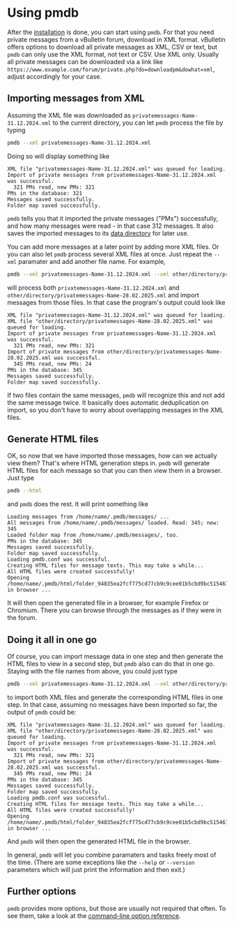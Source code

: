 # Using pmdb

After the [installation](installation.md) is done, you can start using `pmdb`.
For that you need private messages from a vBulletin forum, download in XML
format. vBulletin offers options to download all private messages as XML, CSV or
text, but `pmdb` can only use the XML format, not text or CSV. Use XML only.
Usually all private messages can be downloaded via a link like
`https://www.example.com/forum/private.php?do=downloadpm&dowhat=xml`, adjust
accordingly for your case.

## Importing messages from XML

Assuming the XML file was downloaded as `privatemessages-Name-31.12.2024.xml` to
the current directory, you can let `pmdb` process the file by typing

```sh
pmdb --xml privatemessages-Name-31.12.2024.xml
```

Doing so will display something like

```
XML file "privatemessages-Name-31.12.2024.xml" was queued for loading.
Import of private messages from privatemessages-Name-31.12.2024.xml was successful.
  321 PMs read, new PMs: 321
PMs in the database: 321
Messages saved successfully.
Folder map saved successfully.
```

`pmdb` tells you that it imported the private messages ("PMs") successfully, and
how many messages were read - in that case 312 messages. It also saves the
imported messages to its [data directory](directories.md) for later use.

You can add more messages at a later point by adding more XML files. Or you can
also let `pmdb` process several XML files at once. Just repeat the `--xml`
paramater and add another file name. For example,

```sh
pmdb --xml privatemessages-Name-31.12.2024.xml --xml other/directory/privatemessages-Name-28.02.2025.xml
```

will process both `privatemessages-Name-31.12.2024.xml` and
`other/directory/privatemessages-Name-28.02.2025.xml` and import messages from
those files. In that case the program's output could look like

```
XML file "privatemessages-Name-31.12.2024.xml" was queued for loading.
XML file "other/directory/privatemessages-Name-28.02.2025.xml" was queued for loading.
Import of private messages from privatemessages-Name-31.12.2024.xml was successful.
  321 PMs read, new PMs: 321
Import of private messages from other/directory/privatemessages-Name-28.02.2025.xml was successful.
  345 PMs read, new PMs: 24
PMs in the database: 345
Messages saved successfully.
Folder map saved successfully.
```

If two files contain the same messages, `pmdb` will recognize this and not add
the same message twice. It basically does automatic deduplication on import, so
you don't have to worry about overlapping messages in the XML files.

## Generate HTML files

OK, so now that we have imported those messages, how can we actually view them?
That's where HTML generation steps in. `pmdb` will generate HTML files for each
message so that you can then view them in a browser. Just type

```sh
pmdb --html
```

and `pmdb` does the rest. It will print something like

```
Loading messages from /home/name/.pmdb/messages/ ...
All messages from /home/name/.pmdb/messages/ loaded. Read: 345; new: 345
Loaded folder map from /home/name/.pmdb/messages/, too.
PMs in the database: 345
Messages saved successfully.
Folder map saved successfully.
Loading pmdb.conf was successful.
Creating HTML files for message texts. This may take a while...
All HTML files were created successfully!
Opening /home/name/.pmdb/html/folder_94835ea2fcf775cd77cb9c9cee01b5cbd9bc515467aab1215f48a5ade9ca5274.html in browser ...
```

It will then open the generated file in a browser, for example Firefox or
Chromium. There you can browse through the messages as if they were in the
forum.

## Doing it all in one go

Of course, you can import message data in one step and then generate the HTML
files to view in a second step, but `pmdb` also can do that in one go. Staying
with the file names from above, you could just type

```sh
pmdb --xml privatemessages-Name-31.12.2024.xml --xml other/directory/privatemessages-Name-28.02.2025.xml --html
```

to import both XML files and generate the corresponding HTML files in one step.
In that case, assuming no messages have been imported so far, the output of
`pmdb` could be:

```
XML file "privatemessages-Name-31.12.2024.xml" was queued for loading.
XML file "other/directory/privatemessages-Name-28.02.2025.xml" was queued for loading.
Import of private messages from privatemessages-Name-31.12.2024.xml was successful.
  321 PMs read, new PMs: 321
Import of private messages from other/directory/privatemessages-Name-28.02.2025.xml was successful.
  345 PMs read, new PMs: 24
PMs in the database: 345
Messages saved successfully.
Folder map saved successfully.
Loading pmdb.conf was successful.
Creating HTML files for message texts. This may take a while...
All HTML files were created successfully!
Opening /home/name/.pmdb/html/folder_94835ea2fcf775cd77cb9c9cee01b5cbd9bc515467aab1215f48a5ade9ca5274.html in browser ...
```

And `pmdb` will then open the generated HTML file in the browser.

In general, `pmdb` will let you combine paramaters and tasks freely most of the
time. (There are some exceptions like the `--help` or `--version` parameters
which will just print the information and then exit.)

## Further options

`pmdb` provides more options, but those are usually not required that often. To
see them, take a look at the [command-line option reference](extended_usage.md).
